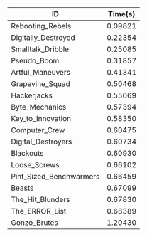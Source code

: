 |ID|Time(s)|
|-|-|
|Rebooting_Rebels|0.09821|
|Digitally_Destroyed|0.22354|
|Smalltalk_Dribble|0.25085|
|Pseudo_Boom|0.31857|
|Artful_Maneuvers|0.41341|
|Grapevine_Squad|0.50468|
|Hackerjacks|0.55069|
|Byte_Mechanics|0.57394|
|Key_to_Innovation|0.58350|
|Computer_Crew|0.60475|
|Digital_Destroyers|0.60734|
|Blackouts|0.60930|
|Loose_Screws|0.66102|
|Pint_Sized_Benchwarmers|0.66459|
|Beasts|0.67099|
|The_Hit_Blunders|0.67830|
|The_ERROR_List|0.68389|
|Gonzo_Brutes|1.20430|

